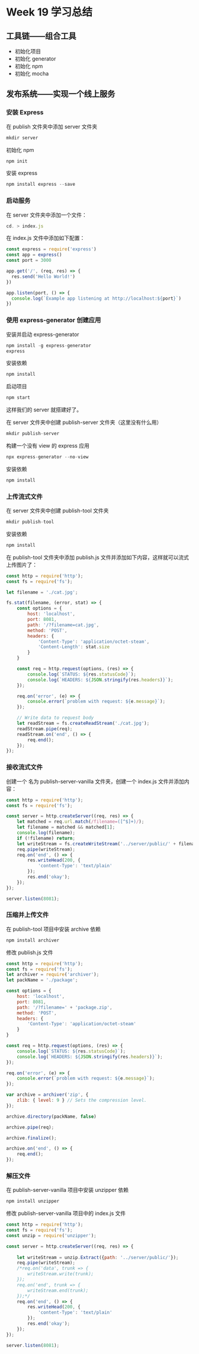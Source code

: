 # Week 19 学习总结
## 工具链——组合工具
- 初始化项目
- 初始化 generator
- 初始化 npm
- 初始化 mocha
## 发布系统——实现一个线上服务
### 安装 Express
在 publish 文件夹中添加 server 文件夹
```js
mkdir server
```
初始化 npm
```js
npm init
```
安装 express
```js
npm install express --save
```
### 启动服务
在 server 文件夹中添加一个文件：
```js
cd. > index.js
``` 
在 index.js 文件中添加如下配置：
```js
const express = require('express')
const app = express()
const port = 3000

app.get('/', (req, res) => {
  res.send('Hello World!')
})

app.listen(port, () => {
  console.log(`Example app listening at http://localhost:${port}`)
})
```
### 使用 express-generator 创建应用
安装并启动 express-generator
```js
npm install -g express-generator
express
```
安装依赖
```js
npm install
```
启动项目
```js
npm start
```
这样我们的 server 就搭建好了。

在 server 文件夹中创建 publish-server 文件夹（这里没有什么用）
```js
mkdir publish-server
```
构建一个没有 view 的 express 应用
```js
npx express-generator --no-view
```
安装依赖
```js
npm install
```
### 上传流式文件
在 server 文件夹中创建 publish-tool 文件夹
```js
mkdir publish-tool
```
安装依赖
```js
npm install
```
在 publish-tool 文件夹中添加 publish.js 文件并添加如下内容，这样就可以流式上传图片了：
```js
const http = require('http');
const fs = require('fs');

let filename = './cat.jpg';

fs.stat(filename, (error, stat) => {
    const options = {
        host: 'localhost',
        port: 8081,
        path: '/?filename=cat.jpg',
        method: 'POST',
        headers: {
            'Content-Type': 'application/octet-steam',
            'Content-Length': stat.size
        }
    }

    const req = http.request(options, (res) => {
        console.log(`STATUS: ${res.statusCode}`);
        console.log(`HEADERS: ${JSON.stringify(res.headers)}`);
    });

    req.on('error', (e) => {
        console.error(`problem with request: ${e.message}`);
    });

    // Write data to request body
    let readStream = fs.createReadStream('./cat.jpg');
    readStream.pipe(req);
    readStream.on('end', () => {
        req.end();
    });
});
```
### 接收流式文件
创建一个 名为 publish-server-vanilla 文件夹，创建一个 index.js 文件并添加内容：
```js
const http = require('http');
const fs = require('fs');

const server = http.createServer((req, res) => {
    let matched = req.url.match(/filename=([^$]+)/);
    let filename = matched && matched[1];
    console.log(filename);
    if (!filename) return;
    let writeStream = fs.createWriteStream('../server/public/' + filename);
    req.pipe(writeStream);
    req.on('end', () => {
        res.writeHead(200, {
            'content-Type': 'text/plain'
        });
        res.end('okay');
    });
});

server.listen(8081);
```
### 压缩并上传文件
在 publish-tool 项目中安装 archive 依赖
```js
npm install archiver
```
修改 publish.js 文件
```js
const http = require('http');
const fs = require('fs');
let archiver = require('archiver');
let packName = './package';

const options = {
    host: 'localhost',
    port: 8081,
    path: '/?filename=' + 'package.zip',
    method: 'POST',
    headers: {
        'Content-Type': 'application/octet-steam'
    }
}

const req = http.request(options, (res) => {
    console.log(`STATUS: ${res.statusCode}`);
    console.log(`HEADERS: ${JSON.stringify(res.headers)}`);
});

req.on('error', (e) => {
    console.error(`problem with request: ${e.message}`);
});

var archive = archiver('zip', {
    zlib: { level: 9 } // Sets the compression level.
});

archive.directory(packName, false)

archive.pipe(req);

archive.finalize();

archive.on('end', () => {
    req.end();
});
```
### 解压文件
在 publish-server-vanilla 项目中安装 unzipper 依赖
```js
npm install unzipper
```
修改 publish-server-vanilla 项目中的 index.js 文件
```js
const http = require('http');
const fs = require('fs');
const unzip = require('unzipper');

const server = http.createServer((req, res) => {
    
    let writeStream = unzip.Extract({path: '../server/public/'});
    req.pipe(writeStream);
    /*req.on('data', trunk => {
        writeStream.write(trunk);
    });
    req.on('end', trunk => {
        writeStream.end(trunk);
    });*/
    req.on('end', () => {
        res.writeHead(200, {
            'content-Type': 'text/plain'
        });
        res.end('okay');
    });
});

server.listen(8081);
```